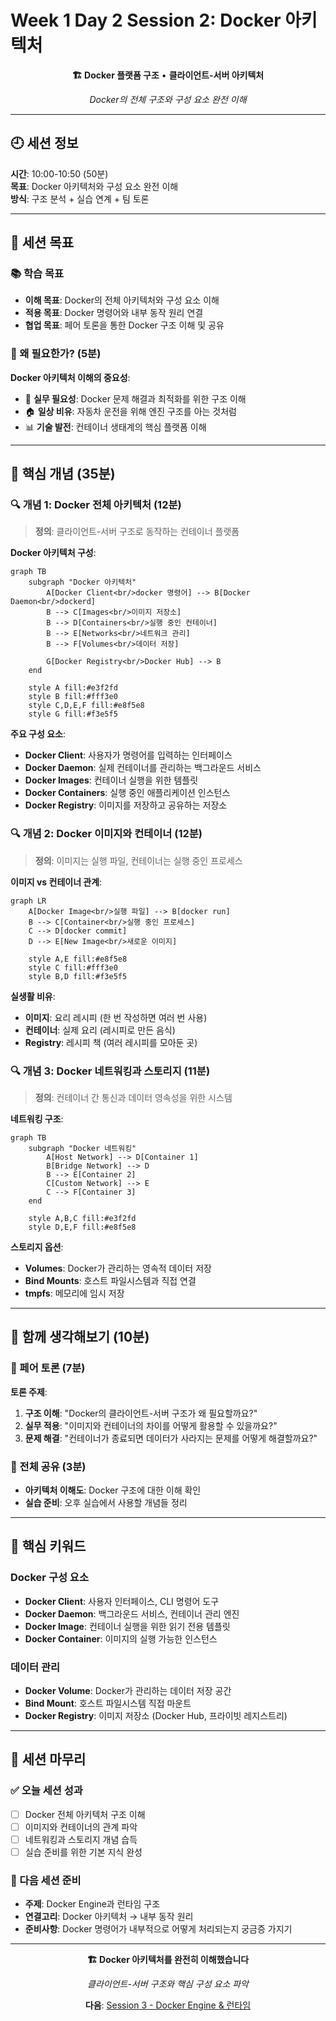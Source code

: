 # Week 1 Day 2 Session 2: Docker 아키텍처

<div align="center">

**🏗️ Docker 플랫폼 구조** • **클라이언트-서버 아키텍처**

*Docker의 전체 구조와 구성 요소 완전 이해*

</div>

---

## 🕘 세션 정보

**시간**: 10:00-10:50 (50분)  
**목표**: Docker 아키텍처와 구성 요소 완전 이해  
**방식**: 구조 분석 + 실습 연계 + 팀 토론

---

## 🎯 세션 목표

### 📚 학습 목표
- **이해 목표**: Docker의 전체 아키텍처와 구성 요소 이해
- **적용 목표**: Docker 명령어와 내부 동작 원리 연결
- **협업 목표**: 페어 토론을 통한 Docker 구조 이해 및 공유

### 🤔 왜 필요한가? (5분)

**Docker 아키텍처 이해의 중요성**:
- 💼 **실무 필요성**: Docker 문제 해결과 최적화를 위한 구조 이해
- 🏠 **일상 비유**: 자동차 운전을 위해 엔진 구조를 아는 것처럼
- 📊 **기술 발전**: 컨테이너 생태계의 핵심 플랫폼 이해

---

## 📖 핵심 개념 (35분)

### 🔍 개념 1: Docker 전체 아키텍처 (12분)

> **정의**: 클라이언트-서버 구조로 동작하는 컨테이너 플랫폼

**Docker 아키텍처 구성**:
```mermaid
graph TB
    subgraph "Docker 아키텍처"
        A[Docker Client<br/>docker 명령어] --> B[Docker Daemon<br/>dockerd]
        B --> C[Images<br/>이미지 저장소]
        B --> D[Containers<br/>실행 중인 컨테이너]
        B --> E[Networks<br/>네트워크 관리]
        B --> F[Volumes<br/>데이터 저장]
        
        G[Docker Registry<br/>Docker Hub] --> B
    end
    
    style A fill:#e3f2fd
    style B fill:#fff3e0
    style C,D,E,F fill:#e8f5e8
    style G fill:#f3e5f5
```

**주요 구성 요소**:
- **Docker Client**: 사용자가 명령어를 입력하는 인터페이스
- **Docker Daemon**: 실제 컨테이너를 관리하는 백그라운드 서비스
- **Docker Images**: 컨테이너 실행을 위한 템플릿
- **Docker Containers**: 실행 중인 애플리케이션 인스턴스
- **Docker Registry**: 이미지를 저장하고 공유하는 저장소

### 🔍 개념 2: Docker 이미지와 컨테이너 (12분)

> **정의**: 이미지는 실행 파일, 컨테이너는 실행 중인 프로세스

**이미지 vs 컨테이너 관계**:
```mermaid
graph LR
    A[Docker Image<br/>실행 파일] --> B[docker run]
    B --> C[Container<br/>실행 중인 프로세스]
    C --> D[docker commit]
    D --> E[New Image<br/>새로운 이미지]
    
    style A,E fill:#e8f5e8
    style C fill:#fff3e0
    style B,D fill:#f3e5f5
```

**실생활 비유**:
- **이미지**: 요리 레시피 (한 번 작성하면 여러 번 사용)
- **컨테이너**: 실제 요리 (레시피로 만든 음식)
- **Registry**: 레시피 책 (여러 레시피를 모아둔 곳)

### 🔍 개념 3: Docker 네트워킹과 스토리지 (11분)

> **정의**: 컨테이너 간 통신과 데이터 영속성을 위한 시스템

**네트워킹 구조**:
```mermaid
graph TB
    subgraph "Docker 네트워킹"
        A[Host Network] --> D[Container 1]
        B[Bridge Network] --> D
        B --> E[Container 2]
        C[Custom Network] --> E
        C --> F[Container 3]
    end
    
    style A,B,C fill:#e3f2fd
    style D,E,F fill:#e8f5e8
```

**스토리지 옵션**:
- **Volumes**: Docker가 관리하는 영속적 데이터 저장
- **Bind Mounts**: 호스트 파일시스템과 직접 연결
- **tmpfs**: 메모리에 임시 저장

---

## 💭 함께 생각해보기 (10분)

### 🤝 페어 토론 (7분)
**토론 주제**:
1. **구조 이해**: "Docker의 클라이언트-서버 구조가 왜 필요할까요?"
2. **실무 적용**: "이미지와 컨테이너의 차이를 어떻게 활용할 수 있을까요?"
3. **문제 해결**: "컨테이너가 종료되면 데이터가 사라지는 문제를 어떻게 해결할까요?"

### 🎯 전체 공유 (3분)
- **아키텍처 이해도**: Docker 구조에 대한 이해 확인
- **실습 준비**: 오후 실습에서 사용할 개념들 정리

---

## 🔑 핵심 키워드

### Docker 구성 요소
- **Docker Client**: 사용자 인터페이스, CLI 명령어 도구
- **Docker Daemon**: 백그라운드 서비스, 컨테이너 관리 엔진
- **Docker Image**: 컨테이너 실행을 위한 읽기 전용 템플릿
- **Docker Container**: 이미지의 실행 가능한 인스턴스

### 데이터 관리
- **Docker Volume**: Docker가 관리하는 데이터 저장 공간
- **Bind Mount**: 호스트 파일시스템 직접 마운트
- **Docker Registry**: 이미지 저장소 (Docker Hub, 프라이빗 레지스트리)

---

## 📝 세션 마무리

### ✅ 오늘 세션 성과
- [ ] Docker 전체 아키텍처 구조 이해
- [ ] 이미지와 컨테이너의 관계 파악
- [ ] 네트워킹과 스토리지 개념 습득
- [ ] 실습 준비를 위한 기본 지식 완성

### 🎯 다음 세션 준비
- **주제**: Docker Engine과 런타임 구조
- **연결고리**: Docker 아키텍처 → 내부 동작 원리
- **준비사항**: Docker 명령어가 내부적으로 어떻게 처리되는지 궁금증 가지기

---

<div align="center">

**🏗️ Docker 아키텍처를 완전히 이해했습니다**

*클라이언트-서버 구조와 핵심 구성 요소 파악*

**다음**: [Session 3 - Docker Engine & 런타임](./session_3.md)

</div>